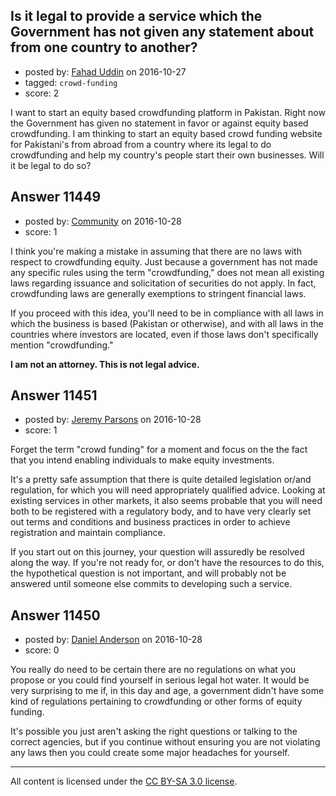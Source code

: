 ## Is it legal to provide a service which the Government has not given any statement about from one country to another?

- posted by: [Fahad Uddin](https://stackexchange.com/users/160083/fahad-uddin) on 2016-10-27
- tagged: `crowd-funding`
- score: 2

<p>I want to start an equity based crowdfunding platform in Pakistan. Right now the Government has given no statement in favor or against equity based crowdfunding. I am thinking to start an equity based crowd funding website for Pakistani's from abroad from a country where its legal to do crowdfunding and help my country's people start their own businesses. Will it be legal to do so?</p>



## Answer 11449

- posted by: [Community](https://stackexchange.com/users/-1/community) on 2016-10-28
- score: 1

<p>I think you're making a mistake in assuming that there are no laws with respect to crowdfunding equity. Just because a government has not made any specific rules using the term "crowdfunding," does not mean all existing laws regarding issuance and solicitation of securities do not apply. In fact, crowdfunding laws are generally exemptions to stringent financial laws.</p>

<p>If you proceed with this idea, you'll need to be in compliance with all laws in which the business is based (Pakistan or otherwise), and with all laws in the countries where investors are located, even if those laws don't specifically mention "crowdfunding."</p>

<p><strong>I am not an attorney. This is not legal advice.</strong></p>



## Answer 11451

- posted by: [Jeremy Parsons](https://stackexchange.com/users/497810/jeremy-parsons) on 2016-10-28
- score: 1

<p>Forget the term "crowd funding" for a moment and focus on the the fact that you intend enabling individuals to make equity investments.</p>

<p>It's a pretty safe assumption that there is quite detailed legislation or/and regulation, for which you will need appropriately qualified advice. Looking at existing services in other markets, it also seems probable that you will need both to be registered with a regulatory body, and to have very clearly set out terms and conditions and business practices in order to achieve registration and maintain compliance.</p>

<p>If you start out on this journey, your question will assuredly be resolved along the way. If you're not ready for, or don't have the resources to do this, the hypothetical question is not important, and will probably not be answered until someone else commits to developing such a service.</p>



## Answer 11450

- posted by: [Daniel Anderson](https://stackexchange.com/users/8398759/daniel-anderson) on 2016-10-28
- score: 0

<p>You really do need to be certain there are no regulations on what you propose or you could find yourself in serious legal hot water.  It would be very surprising to me if, in this day and age, a government didn't have some kind of regulations pertaining to crowdfunding or other forms of equity funding.</p>

<p>It's possible you just aren't asking the right questions or talking to the correct agencies, but if you continue without ensuring you are not violating any laws then you could create some major headaches for yourself.</p>




---

All content is licensed under the [CC BY-SA 3.0 license](https://creativecommons.org/licenses/by-sa/3.0/).
